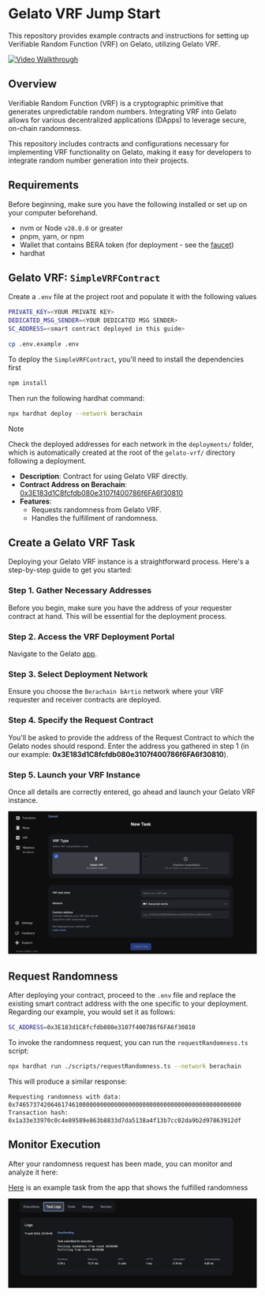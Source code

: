 # Gelato VRF Jump Start

This repository provides example contracts and instructions for setting up Verifiable Random Function (VRF) on Gelato, utilizing Gelato VRF.

[![Video Walkthrough](https://img.youtube.com/vi/cUPjQYoH2OE/0.jpg)](https://youtu.be/cUPjQYoH2OE)

## Overview

Verifiable Random Function (VRF) is a cryptographic primitive that generates unpredictable random numbers. Integrating VRF into Gelato allows for various decentralized applications (DApps) to leverage secure, on-chain randomness.

This repository includes contracts and configurations necessary for implementing VRF functionality on Gelato, making it easy for developers to integrate random number generation into their projects.

## Requirements

Before beginning, make sure you have the following installed or set up on your computer beforehand.

- nvm or Node `v20.0.0` or greater
- pnpm, yarn, or npm
- Wallet that contains BERA token (for deployment - see the [faucet](https://bartio.faucet.berachain.com/))
- hardhat

## Gelato VRF: `SimpleVRFContract`

Create a `.env` file at the project root and populate it with the following values

```bash
PRIVATE_KEY=<YOUR PRIVATE KEY>
DEDICATED_MSG_SENDER=<YOUR DEDICATED MSG SENDER>
SC_ADDRESS=<smart contract deployed in this guide>
```

```bash
cp .env.example .env
```

To deploy the `SimpleVRFContract`, you'll need to install the dependencies first

```bash
npm install
```

Then run the following hardhat command:

```bash
npx hardhat deploy --network berachain
```

> [!NOTE]  
> Check the deployed addresses for each network in the `deployments/` folder, which is automatically created at the root of the `gelato-vrf/` directory following a deployment.

- **Description**: Contract for using Gelato VRF directly.
- **Contract Address on Berachain**: [0x3E183d1C8fcfdb080e3107f400786f6FA6f30810](https://bartio.beratrail.io/address/0x3E183d1C8fcfdb080e3107f400786f6FA6f30810)
- **Features**:
  - Requests randomness from Gelato VRF.
  - Handles the fulfillment of randomness.

## Create a Gelato VRF Task

Deploying your Gelato VRF instance is a straightforward process. Here's a step-by-step guide to get you started:

### Step 1. Gather Necessary Addresses

Before you begin, make sure you have the address of your requester contract at hand. This will be essential for the deployment process.

### Step 2. Access the VRF Deployment Portal

Navigate to the Gelato [app](https://app.gelato.network/vrf).

### Step 3. Select Deployment Network

Ensure you choose the `Berachain bArtio` network where your VRF requester and receiver contracts are deployed.

### Step 4. Specify the Request Contract

You'll be asked to provide the address of the Request Contract to which the Gelato nodes should respond. Enter the address you gathered in step 1 (in our example: **0x3E183d1C8fcfdb080e3107f400786f6FA6f30810**).

### Step 5. Launch your VRF Instance

Once all details are correctly entered, go ahead and launch your Gelato VRF instance.

![NewTask](./assets/newtask.png)

## Request Randomness

After deploying your contract, proceed to the `.env` file and replace the existing smart contract address with the one specific to your deployment. Regarding our example, you would set it as follows:

```bash
SC_ADDRESS=0x3E183d1C8fcfdb080e3107f400786f6FA6f30810
```

To invoke the randomness request, you can run the `requestRandomness.ts` script:

```bash
npx hardhat run ./scripts/requestRandomness.ts --network berachain
```

This will produce a similar response:

```
Requesting randomness with data: 0x7465737420646174610000000000000000000000000000000000000000000000
Transaction hash: 0x1a33e33970c0c4e89589e863b8833d7da5138a4f13b7cc02da9b2d97863912df
```

## Monitor Execution

After your randomness request has been made, you can monitor and analyze it here:

[Here](https://app.gelato.network/functions/task/0x904a1cdf1d09ec7f237a887bd6924d9116351a329c5f52a64d62bdcb9b9b5568:80084?origin=vrf) is an example task from the app that shows the fulfilled randomness

![Monitoring](./assets/monitoring.png)
